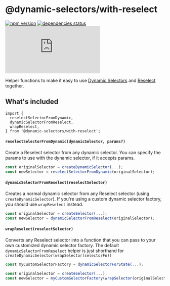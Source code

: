 # @dynamic-selectors/with-reselect

[![npm version](https://img.shields.io/npm/v/@dynamic-selectors/with-reselect.svg)](https://www.npmjs.com/package/@dynamic-selectors/with-reselect)
[![dependencies status](https://img.shields.io/david/spautz/dynamic-selectors.svg?path=packages/with-reselect)](https://david-dm.org/spautz/dynamic-selectors?path=packages/with-reselect)
[![gzip size](https://img.badgesize.io/https://unpkg.com/@dynamic-selectors/with-reselect@latest/dist/with-reselect.cjs.production.min.js?compression=gzip)](https://bundlephobia.com/result?p=@dynamic-selectors/with-reselect@latest)

Helper functions to make it easy to use [Dynamic Selectors](https://github.com/spautz/dynamic-selectors) and
[Reselect](https://github.com/reduxjs/reselect) together.

## What's included

```
import {
  reselectSelectorFromDynamic,
  dynamicSelectorFromReselect,
  wrapReselect,
} from '@dynamic-selectors/with-reselect';
```

#### `reselectSelectorFromDynamic(dynamicSelector, params?)`

Create a Reselect selector from any dynamic selector. You can specify the params to use with the dynamic selector,
if it accepts params.

```javascript
const originalSelector = createDynamicSelector(...);
const newSelector = reselectSelectorFromDynamic(originalSelector);
```

#### `dynamicSelectorFromReselect(reselectSelector)`

Creates a normal dynamic selector from any Reselect selector (using `createDynamicSelector`). If you're using a custom
dynamic selector factory, you should use `wrapReselect` instead.

```javascript
const originalSelector = createSelector(...);
const newSelector = dynamicSelectorFromReselect(originalSelector);
```

#### `wrapReselect(reselectSelector)`

Converts any Reselect selector into a function that you can pass to your own customized dynamic selector factory.
The default `dynamicSelectorFromReselect` helper is just shorthand for `createDynamicSelector(wrapSelector(selectorFn))`

```javascript
const myCustomSelectorFactory = dynamicSelectorForState(...);

const originalSelector = createSelector(...);
const newSelector = myCustomSelectorFactory(wrapSelector(originalSelector));
```
